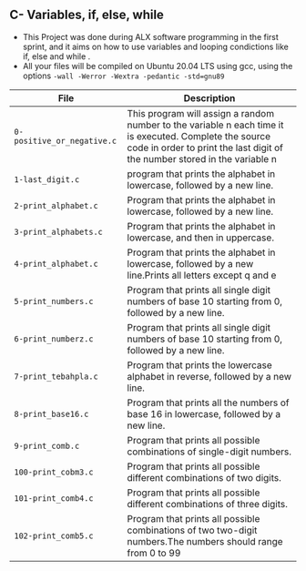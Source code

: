 ## C- Variables, if, else, while

* This Project was done during ALX software programming in the first sprint, and it aims on how
to use variables and looping condictions like if, else and while .
* All your files will be compiled on Ubuntu 20.04 LTS using gcc, using the options `-wall -Werror -Wextra -pedantic -std=gnu89`

|File                        |    Description                                                                                                                                                                        |
|----------------------------|---------------------------------------------------------------------------------------------------------------------------------------------------------------------------------------|
|`0-positive_or_negative.c`  | This program will assign a random number to the variable n each time it is executed. Complete the source code in order to print the last digit of the number stored in the variable n |
|`1-last_digit.c`            | program that prints the alphabet in lowercase, followed by a new line.                                                                                                                |
|`2-print_alphabet.c`        | Program that prints the alphabet in lowercase, followed by a new line.                                                                                                                |
|`3-print_alphabets.c`       | Program that prints the alphabet in lowercase, and then in uppercase.                                                                                                                 |
|`4-print_alphabet.c`        | Program that prints the alphabet in lowercase, followed by a new line.Prints all letters except q and e                                                                               |
|`5-print_numbers.c`         | Program that prints all single digit numbers of base 10 starting from 0, followed by a new line.                                                                                      |
|`6-print_numberz.c`         | Program that prints all single digit numbers of base 10 starting from 0, followed by a new line.                                                                                      |
|`7-print_tebahpla.c`        | Program that prints the lowercase alphabet in reverse, followed by a new line.                                                                                                        |
|`8-print_base16.c`          | Program that prints all the numbers of base 16 in lowercase, followed by a new line.                                                                                                  |
|`9-print_comb.c`            | Program that prints all possible combinations of single-digit numbers.                                                                                                                |
|`100-print_cobm3.c`         | Program that prints all possible different combinations of two digits.                                                                                                                |
|`101-print_comb4.c`         | Program that prints all possible different combinations of three digits.                                                                                                              |
|`102-print_comb5.c`         | Program that prints all possible combinations of two two-digit numbers.The numbers should range from 0 to 99                                                                          |
